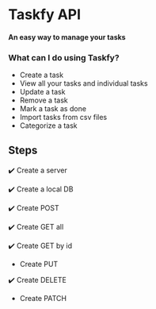 # Taskfy API

#### An easy way to manage your tasks

### What can I do using Taskfy?

- Create a task
- View all your tasks and individual tasks
- Update a task
- Remove a task
- Mark a task as done
- Import tasks from csv files
- Categorize a task 

## Steps
✔️ Create a server

✔️ Create a local DB

✔️ Create POST

✔️ Create GET all

✔️ Create GET by id

- Create PUT

✔️ Create DELETE

- Create PATCH
